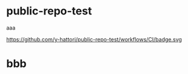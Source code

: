 # public-repo-test

aaa

https://github.com/y-hattori/public-repo-test/workflows/CI/badge.svg

# bbb
